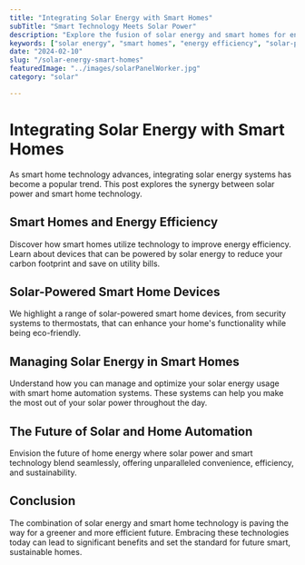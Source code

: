 ```yaml
---
title: "Integrating Solar Energy with Smart Homes"
subTitle: "Smart Technology Meets Solar Power"
description: "Explore the fusion of solar energy and smart homes for enhanced efficiency and sustainability. Learn about solar-powered devices and smart management systems."
keywords: ["solar energy", "smart homes", "energy efficiency", "solar-powered devices", "home automation"]
date: "2024-02-10"
slug: "/solar-energy-smart-homes"
featuredImage: "../images/solarPanelWorker.jpg"
category: "solar"

---
```


# Integrating Solar Energy with Smart Homes

As smart home technology advances, integrating solar energy systems has become a popular trend. This post explores the synergy between solar power and smart home technology.

## Smart Homes and Energy Efficiency

Discover how smart homes utilize technology to improve energy efficiency. Learn about devices that can be powered by solar energy to reduce your carbon footprint and save on utility bills.

## Solar-Powered Smart Home Devices

We highlight a range of solar-powered smart home devices, from security systems to thermostats, that can enhance your home's functionality while being eco-friendly.

## Managing Solar Energy in Smart Homes

Understand how you can manage and optimize your solar energy usage with smart home automation systems. These systems can help you make the most out of your solar power throughout the day.

## The Future of Solar and Home Automation

Envision the future of home energy where solar power and smart technology blend seamlessly, offering unparalleled convenience, efficiency, and sustainability.

## Conclusion

The combination of solar energy and smart home technology is paving the way for a greener and more efficient future. Embracing these technologies today can lead to significant benefits and set the standard for future smart, sustainable homes.

